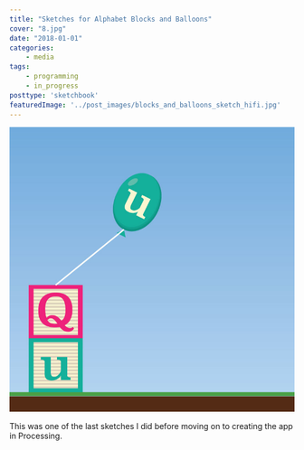 ```yaml
---
title: "Sketches for Alphabet Blocks and Balloons"
cover: "8.jpg"
date: "2018-01-01"
categories:
    - media
tags:
    - programming
    - in_progress
posttype: 'sketchbook'
featuredImage: '../post_images/blocks_and_balloons_sketch_hifi.jpg'
---
```


<img src="../post_images/blocks_and_balloons_sketch_hifi.jpg">

This was one of the last sketches I did before moving on to creating the app in Processing.
